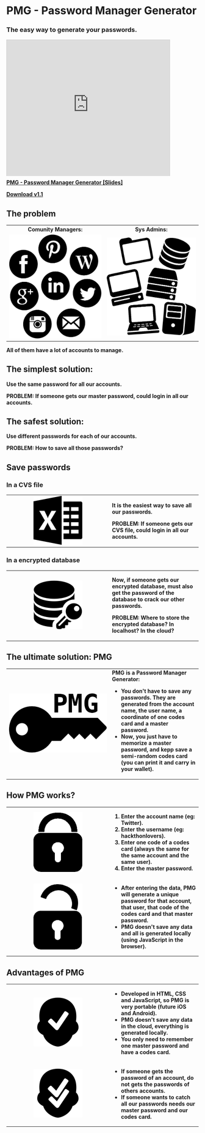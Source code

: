 PMG - Password Manager Generator
================================

### The easy way to generate your passwords.

<iframe src="http://www.slideshare.net/slideshow/embed_code/31054958" width="427" height="356" frameborder="0" marginwidth="0" marginheight="0" scrolling="no" style="border:1px solid #CCC; border-width:1px 1px 0; margin-bottom:5px; max-width: 100%;" allowfullscreen> </iframe> <div style="margin-bottom:5px"> <strong> <a href="https://www.slideshare.net/asanzdiego/pmg-passwordmanagergeneratoren" title="PMG - Password Manager Generator [EN]" target="_blank">PMG - Password Manager Generator [Slides]</a> </div>

[Download v1.1](https://github.com/pasmangen/pasmangen.github.io/archive/pmg-1.1.zip)

## The problem

<table>
    <tr>
        <td align="center">Comunity Managers:</td>
        <td align="center">Sys Admins:</td>
    </tr>
    <tr>
        <td><img src="./icons/comunity-managers.png" width="384" alt="Comunity Managers"></td>
        <td><img src="./icons/sysadmins.png" width="384" alt="Sys Admins"></td>
    </tr>
</table>

All of them have **a lot of accounts to manage**.

## The simplest solution:

Use the **same password** for all our accounts.

**PROBLEM: If someone gets our master password, could login in all our accounts.**

## The safest solution:

Use **different passwords** for each of our accounts.

**PROBLEM: How to save all those passwords?**

## Save passwords

### In a CVS file

<table>
    <tr>
        <td width="256" align="center"><img src="./icons/excel-3-512.png" width="128" alt="CVS File"></td>
        <td>
            <p>It is the easiest way to save all our passwords.</p>
            <p><strong>PROBLEM: If someone gets our CVS file, could login in all our accounts.<strong></p>
        </td>
    </tr>
</table>

### In a encrypted database

<table>
    <tr>
        <td width="256" align="center"><img src="./icons/data-encryption-512.png" width="128" alt="Encrypted Database"></td>
        <td>
            <p>Now, if someone gets our encrypted database, must also get the password of the database to crack our other passwords.</p>
            <p><strong>PROBLEM: Where to store the encrypted database? In localhost? In the cloud?</strong></p>
        </td>
    </tr>
</table>

## The ultimate solution: PMG

<table>
    <tr>
        <td width="256"><img src="./img/icon-pmg-bis.png" width="256" alt="PMG - Password Manager Generator"></td>
        <td>
            PMG is a <strong>Password Manager Generator</strong>:
            <ul>
                <li>You don't have to save any passwords. They are generated from the account name, the user name, 
                    a coordinate of one codes card and a master password.</li>
                <li>Now, <strong>you just have to memorize a master password</strong>, and kepp save
                    a semi-random codes card (you can print it and carry in your wallet).</li>
            </ul>
        </td>
    </tr>
</table>

## How PMG works?

<table>
    <tr>
        <td width="256" align="center"><img src="./icons/padlock.png" width="128" alt="Lock"></td>
        <td>
            <ol>
                <li>Enter the <strong>account name</strong> (eg: Twitter).</li>
                <li>Enter the <strong>username</strong> (eg: hackthonlovers).</li>
                <li>Enter <strong>one code of a codes card</strong> (always the same for the same account and the same user).</li>
                <li>Enter the <strong>master password</strong>.</li>
            </ol>
        </td>
    </tr>
    <tr>
        <td width="256" align="center"><img src="./icons/padlock-unlock.png" width="128" alt="Unlock"></td>
        <td>
            <ul>
                <li>After entering the data, PMG <strong>will generate a unique password</strong> for that account, 
                    that user, that code of the codes card and that master password.</li>
                <li>PMG doesn't save any data and <strong>all is generated locally</strong> (using JavaScript in the browser).</li>
            </ul>
        </td>
    </tr>
</table>

## Advantages of PMG

<table>
    <tr>
        <td width="256" align="center"><img src="./icons/approve-512.png" width="128" alt="Advantages 1"></td>
        <td>
            <ul>
                <li>Developed in HTML, CSS and JavaScript, so PMG is <strong>very portable</strong> (future iOS and Android).</li>
                <li>PMG <strong>doesn't save any data in the cloud</strong>, everything is generated locally.</li>
                <li><strong>You only need to remember one master password</strong> and have a codes card.</li>
            </ul>
        </td>
    </tr>
    <tr>
        <td width="256" align="center"><img src="./icons/approve-512-bis.png" width="128" alt="Advantages 2"></td>
        <td>
            <ul>
                <li>If someone gets the password of an account, <strong>do not gets the passwords of others accounts</strong>.</li>
                <li>If someone wants to catch all our passwords <strong>needs our master password and our codes card</strong>.</li>
            </ul>
        </td>
    </tr>
</table>